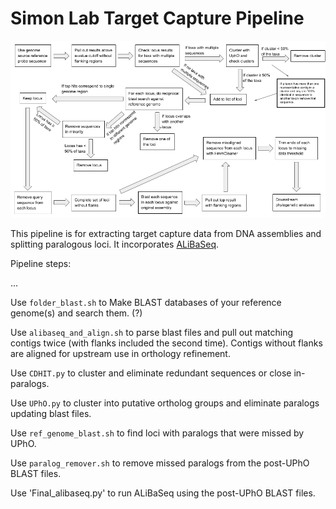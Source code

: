 # Simon Lab Target Capture Pipeline

![Pipeline flowchart](/images/pipeline_flowchart.png)

This pipeline is for extracting target capture data from DNA assemblies and splitting paralogous loci. It incorporates [ALiBaSeq](https://github.com/AlexKnyshov/alibaseq). 

Pipeline steps:

...

Use `folder_blast.sh` to Make BLAST databases of your reference genome(s) and search them. (?)

Use `alibaseq_and_align.sh` to parse blast files and pull out matching contigs twice (with flanks included the second time). Contigs without flanks are aligned for upstream use in orthology refinement.

Use `CDHIT.py` to cluster and eliminate redundant sequences or close in-paralogs.

Use `UPhO.py` to cluster into putative ortholog groups and eliminate paralogs updating blast files.

Use `ref_genome_blast.sh` to find loci with paralogs that were missed by UPhO.

Use `paralog_remover.sh` to remove missed paralogs from the post-UPhO BLAST files.

Use 'Final_alibaseq.py' to run ALiBaSeq using the post-UPhO BLAST files.
